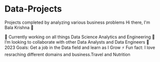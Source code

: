 # Data-Projects
Projects completed by analyzing various business problems
Hi there, I'm Bala Krishna 👋

🔭 Currently working on all things Data Science Analytics and Engineering
👯 I’m looking to collaborate with other Data Analysts and Data Engineers
🥅 2023 Goals: Get a job in the Data field and learn as I Grow
⚡ Fun fact: I love resraching different domains and business.Travel and Nutrition
